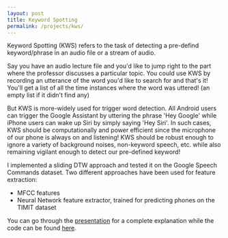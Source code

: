 ```yaml
---
layout: post
title: Keyword Spotting
permalink: /projects/kws/
---
```


Keyword Spotting (KWS) refers to the task of detecting a pre-defind keyword/phrase in an audio file or a stream of audio.

Say you have an audio lecture file and you'd like to jump right to the part where the professor discusses a particular topic. You could use KWS by recording an utterance of the word you'd like to search for and that's it! You'll get a list of all the time instances where the word was uttered! (an empty list if it didn't find any)

But KWS is more-widely used for trigger word detection. All Android users can trigger the Google Assistant by uttering the phrase 'Hey Google' while iPhone users can wake up Siri by simply saying 'Hey Siri'. In such cases, KWS should be computationally and power efficient since the microphone of our phone is always on and listening! KWS should be robust enough to ignore a variety of background noises, non-keyword speech, etc. while also remaining vigilant enough to detect our pre-defined keyword!

I implemented a sliding DTW approach and tested it on the Google Speech Commands dataset. Two different approaches have been used for feature extraction:

* MFCC features
* Neural Network feature extractor, trained for predicting phones on the TIMIT dataset

You can go through the [presentation]({{site.url}}/assets/pdf/kws.pdf) for a complete explanation while the code can be found [here](https://github.com/methi1999/KWS).
